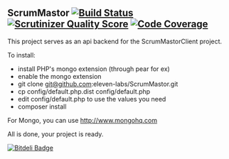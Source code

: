 ScrumMastor   [![Build Status](https://travis-ci.org/eleven-labs/ScrumMastor.png?branch=master)](https://travis-ci.org/eleven-labs/ScrumMastor) [![Scrutinizer Quality Score](https://scrutinizer-ci.com/g/eleven-labs/ScrumMastor/badges/quality-score.png?s=451d21804bc91fcce9dc6c1d91281097d1d0b975)](https://scrutinizer-ci.com/g/eleven-labs/ScrumMastor/) [![Code Coverage](https://scrutinizer-ci.com/g/eleven-labs/ScrumMastor/badges/coverage.png?s=af53661eec4b79587b1a22f12a520253e87221c1)](https://scrutinizer-ci.com/g/eleven-labs/ScrumMastor/)
-----------

This project serves as an api backend for the ScrumMastorClient project.

To install:
 - install PHP's mongo extension (through pear for ex)
 - enable the mongo extension
 - git clone git@github.com:eleven-labs/ScrumMastor.git
 - cp config/default.php.dist config/default.php
 - edit config/default.php to use the values you need
 - composer install

For Mongo, you can use http://www.mongohq.com

All is done, your project is ready.


[![Bitdeli Badge](https://d2weczhvl823v0.cloudfront.net/eleven-labs/scrummastor/trend.png)](https://bitdeli.com/free "Bitdeli Badge")

